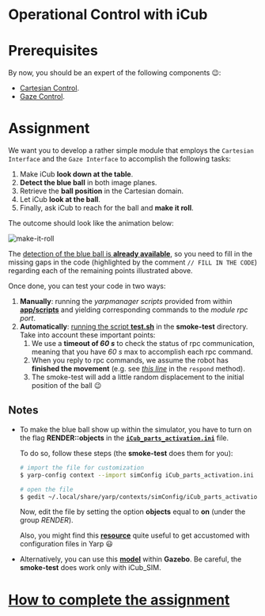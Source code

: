 Operational Control with iCub
=============================

# Prerequisites
By now, you should be an expert of the following components :wink::
- [Cartesian Control](http://wiki.icub.org/iCub/main/dox/html/icub_cartesian_interface.html).
- [Gaze Control](http://wiki.icub.org/iCub/main/dox/html/icub_gaze_interface.html).

# Assignment
We want you to develop a rather simple module that employs the `Cartesian Interface`
and the `Gaze Interface` to accomplish the following tasks:

1. Make iCub **look down at the table**.
1. **Detect the blue ball** in both image planes.
1. Retrieve the **ball position** in the Cartesian domain.
1. Let iCub **look at the ball**.
1. Finally, ask iCub to reach for the ball and **make it roll**.

The outcome should look like the animation below:

![make-it-roll](/misc/make-it-roll.gif)

The [detection of the blue ball is **already available**](./src/main.cpp#L35-L65), so you need to fill in the missing gaps in the code (highlighted by the comment `// FILL IN THE CODE`) regarding each of the remaining points illustrated above.

Once done, you can test your code in two ways:

1. **Manually**: running the _yarpmanager scripts_ provided from within [**app/scripts**](./app/scripts) and yielding corresponding commands to the _module rpc port_.
1. **Automatically**: [running the script **test.sh**](https://github.com/vvv-school/vvv-school.github.io/blob/master/instructions/how-to-run-smoke-tests.md) in the **smoke-test** directory. Take into account these important points:
    1. We use a **timeout of _60 s_** to check the status of rpc communication, meaning that you have _60 s_ max to accomplish each rpc command.
    1. When you reply to rpc commands, we assume the robot has **finished the movement** (e.g. see [_this line_](./src/main.cpp#L223) in the `respond` method).
    1. The smoke-test will add a little random displacement to the initial position of the ball :wink:

## Notes
- To make the blue ball show up within the simulator, you have to turn on the
flag **RENDER::objects** in the [**`iCub_parts_activation.ini`**](https://github.com/robotology/icub-main/blob/master/app/simConfig/conf/iCub_parts_activation.ini#L28) file.

    To do so, follow these steps (the **smoke-test** does them for you):
    ```sh
    # import the file for customization
    $ yarp-config context --import simConfig iCub_parts_activation.ini

    # open the file
    $ gedit ~/.local/share/yarp/contexts/simConfig/iCub_parts_activation.ini
    ```
    Now, edit the file by setting the option **objects** equal to **on** (under the group _RENDER_).
    
    Also, you might find this [**resource**](https://github.com/robotology/QA/issues/42) quite useful to get accustomed with configuration files in Yarp :smiley:
- Alternatively, you can use this [**model**](https://github.com/robotology-playground/icub-gazebo-wholebody/tree/master/worlds/iCub_and_Table) within **Gazebo**. Be careful, the **smoke-test** does work only with iCub_SIM.

# [How to complete the assignment](https://github.com/vvv-school/vvv-school.github.io/blob/master/instructions/how-to-complete-assignments.md)
